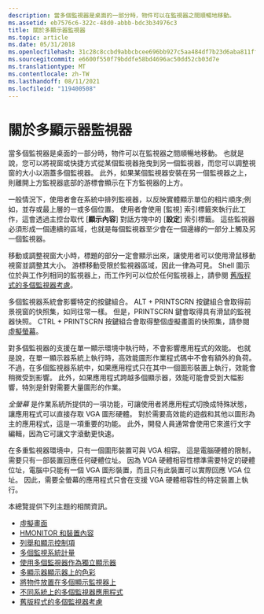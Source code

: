 ```yaml
---
description: 當多個監視器是桌面的一部分時，物件可以在監視器之間順暢地移動。
ms.assetid: eb7576c6-322c-48d0-abbb-bdc3b34976c3
title: 關於多顯示器監視器
ms.topic: article
ms.date: 05/31/2018
ms.openlocfilehash: 31c28c8ccbd9abbcbcee696bb927c5aa484df7b23d6aba811ff95145d447109b
ms.sourcegitcommit: e6600f550f79bddfe58bd4696ac50dd52cb03d7e
ms.translationtype: MT
ms.contentlocale: zh-TW
ms.lasthandoff: 08/11/2021
ms.locfileid: "119400508"
---
```

# <a name="about-multiple-display-monitors"></a>關於多顯示器監視器

當多個監視器是桌面的一部分時，物件可以在監視器之間順暢地移動。 也就是說，您可以將視窗或快捷方式從某個監視器拖曳到另一個監視器，而您可以調整視窗的大小以涵蓋多個監視器。 此外，如果某個監視器安裝在另一個監視器之上，則離開上方監視器底部的游標會顯示在下方監視器的上方。

一般情況下，使用者會在系統中排列監視器，以反映實體顯示單位的相片順序;例如，並存或最上層的一或多個位置。 使用者會使用 [監視] 索引標籤來執行此工作，這會透過主控台取代 [**顯示內容**] 對話方塊中的 [**設定**] 索引標籤。 這些監視器必須形成一個連續的區域，也就是每個監視器至少會在一個邊緣的一部分上觸及另一個監視器。

移動或調整視窗大小時，標題的部分一定會顯示出來，讓使用者可以使用滑鼠移動視窗並調整其大小。 游標移動受限於監視器區域，因此一律為可見。 Shell 圖示位於與工作列相同的監視器上，而工作列可以位於任何監視器上，請參閱 [舊版程式的多個監視器考慮](multiple-monitor-considerations-for-older-programs.md)。

多個監視器系統會影響特定的按鍵組合。 ALT + PRINTSCRN 按鍵組合會取得前景視窗的快照集，如同往常一樣。 但是，PRINTSCRN 鍵會取得具有滑鼠的監視器快照。 CTRL + PRINTSCRN 按鍵組合會取得整個虛擬畫面的快照集，請參閱 [虛擬螢幕](the-virtual-screen.md)。

對多個監視器的支援在單一顯示環境中執行時，不會影響應用程式的效能。 也就是說，在單一顯示器系統上執行時，高效能圖形作業程式碼中不會有額外的負荷。 不過，在多個監視器系統中，如果應用程式只在其中一個圖形裝置上執行，效能會稍微受到影響。 此外，如果應用程式跨越多個顯示器，效能可能會受到大幅影響，特別是針對需要大量圖形的作業。

*全螢幕* 是作業系統所提供的一項功能，可讓使用者將應用程式切換成特殊狀態，讓應用程式可以直接存取 VGA 圖形硬體。 對於需要高效能的遊戲和其他以圖形為主的應用程式，這是一項重要的功能。 此外，開發人員通常會使用它來進行文字編輯，因為它可讓文字滾動更快速。

在多重監視器環境中，只有一個圖形裝置可與 VGA 相容。 這是電腦硬體的限制，需要只有一部裝置回應任何硬體位址。 因為 VGA 硬體相容性標準需要特定的硬體位址，電腦中只能有一個 VGA 圖形裝置，而且只有此裝置可以實際回應 VGA 位址。 因此，需要全螢幕的應用程式只會在支援 VGA 硬體相容性的特定裝置上執行。

本總覽提供下列主題的相關資訊。

-   [虛擬畫面](the-virtual-screen.md)
-   [HMONITOR 和裝置內容](hmonitor-and-the-device-context.md)
-   [列舉和顯示控制項](enumeration-and-display-control.md)
-   [多個監視系統計量](multiple-monitor-system-metrics.md)
-   [使用多個監視器作為獨立顯示器](using-multiple-monitors-as-independent-displays.md)
-   [多顯示器顯示器上的色彩](colors-on-multiple-display-monitors.md)
-   [將物件放置在多個顯示監視器上](positioning-objects-on-multiple-display-monitors.md)
-   [不同系統上的多個監視器應用程式](multiple-monitor-applications-on-different-systems.md)
-   [舊版程式的多個監視器考慮](multiple-monitor-considerations-for-older-programs.md)

 

 



